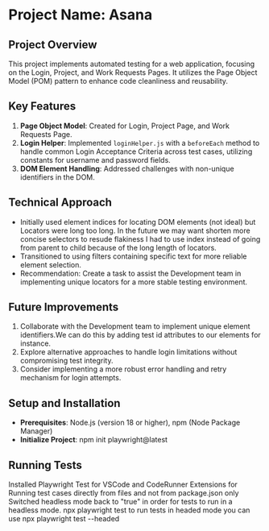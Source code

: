 # Project Name: Asana

## Project Overview

This project implements automated testing for a web application, focusing on the Login, Project, and Work Requests Pages. It utilizes the Page Object Model (POM) pattern to enhance code cleanliness and reusability.

## Key Features

1. **Page Object Model**: Created for Login, Project Page, and Work Requests Page.
2. **Login Helper**: Implemented `loginHelper.js` with a `beforeEach` method to handle common Login Acceptance Criteria across test cases, utilizing constants for username and password fields.
3. **DOM Element Handling**: Addressed challenges with non-unique identifiers in the DOM.

## Technical Approach

- Initially used element indices for locating DOM elements (not ideal) but Locators were long too long. In the future we may want shorten more concise selectors to resude flakiness
  I had to use index instead of going from parent to child because of the long length of locators.
- Transitioned to using filters containing specific text for more reliable element selection.
- Recommendation: Create a task to assist the Development team in implementing unique locators for a more stable testing environment.

## Future Improvements

1. Collaborate with the Development team to implement unique element identifiers.We can do this by adding test id attributes to our elements for instance.
2. Explore alternative approaches to handle login limitations without compromising test integrity.
3. Consider implementing a more robust error handling and retry mechanism for login attempts.

## Setup and Installation

- **Prerequisites**: Node.js (version 18 or higher), npm (Node Package Manager)
- **Initialize Project**:
  npm init playwright@latest

## Running Tests

Installed Playwright Test for VSCode and CodeRunner Extensions for Running test cases directly from files and not from package.json only
Switched headless mode back to "true" in order for tests to run in a headless mode.
npx playwright test
to run tests in headed mode you can use npx playwright test --headed
